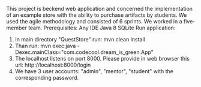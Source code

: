 This project is beckend web application and concerned the implementation of an example store with the ability to purchase artifacts by students. We used the agile methodology and consisted of 6 sprints. We worked in a five-member team.
Prerequisites:
	Any IDE
	Java 8
  SQLite
Run application:
1. In main directory "QuestStore" run: mvn clean install
2. Than run: mvn exec:java -Dexec.mainClass="com.codecool.dream_is_green.App"
3. The localhost listens on port 8000. Please provide in web browser this url: http://localhost:8000/login
4. We have 3 user accounts: "admin", "mentor", "student" with the corresponding password.
